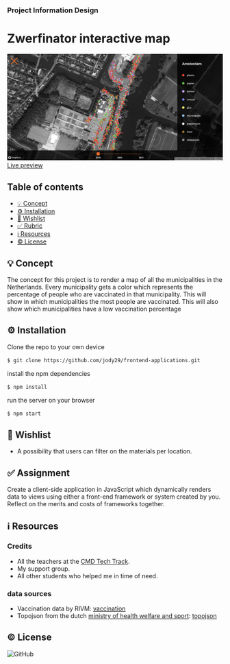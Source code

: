 ### Project Information Design

# Zwerfinator interactive map 
![preview](public/preview.png)
[Live preview](https://zwerfinator-eight.vercel.app)


## Table of contents
* [💡 Concept](https://github.com/jody29/frontend-applications/blob/main/README.md#-concept)
* [⚙️ Installation](https://github.com/jody29/frontend-applications#%EF%B8%8F-installation)
* [:pray: Wishlist](https://github.com/jody29/frontend-applications#pray-wishlist)
* [:white_check_mark: Rubric](https://github.com/jody29/frontend-applications#white_check_mark-rubric)
* [:information_source: Resources](https://github.com/jody29/frontend-applications#information_source-resources)
* [:copyright: License](https://github.com/jody29/frontend-applications#copyright-license)

## 💡 Concept
The concept for this project is to render a map of all the municipalities in the Netherlands. Every municipality gets a color which represents the percentage of people who are vaccinated in that municipality. This will show in which municipalities the most people are vaccinated. This will also show which municipalities have a low vaccination percentage

## ⚙️ Installation
Clone the repo to your own device
```bash
$ git clone https://github.com/jody29/frontend-applications.git
```
install the npm dependencies
```bash
$ npm install
```
run the server on your browser
```bash
$ npm start
```

## :pray: Wishlist
* A possibility that users can filter on the materials per location.


## :white_check_mark: Assignment
Create a client-side application in JavaScript which dynamically renders data to views using either a front-end framework or system created by you. Reflect on the merits and costs of frameworks together.


## :information_source: Resources
### Credits
* All the teachers at the [CMD Tech Track](https://github.com/cmda-tt).
* My support group.
* All other students who helped me in time of need.

### data sources
* Vaccination data by RIVM: [vaccination](https://data.rivm.nl/covid-19/COVID-19_vaccinatiegraad_per_gemeente_per_week_leeftijd.json)
* Topojson from the dutch [ministry of health welfare and sport](https://github.com/minvws): [topojson](https://github.com/minvws/nl-covid19-data-dashboard/blob/develop/packages/app/src/components/choropleth/logic/nl-vr-gm.topo.json)


## :copyright: License
![GitHub](https://img.shields.io/github/license/jody29/TechTrack?style=for-the-badge)